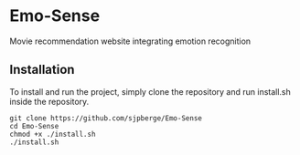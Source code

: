 # Emo-Sense
Movie recommendation website integrating emotion recognition

## Installation
To install and run the project, simply clone the repository and run install.sh inside the repository.
```
git clone https://github.com/sjpberge/Emo-Sense
cd Emo-Sense
chmod +x ./install.sh
./install.sh
```
